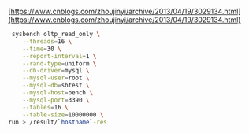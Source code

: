 [https://www.cnblogs.com/zhoujinyi/archive/2013/04/19/3029134.html](https://www.cnblogs.com/zhoujinyi/archive/2013/04/19/3029134.html)


```bash
 sysbench oltp_read_only \
    --threads=16 \
    --time=30 \
    --report-interval=1 \
    --rand-type=uniform \
    --db-driver=mysql \
    --mysql-user=root \
    --mysql-db=sbtest \
    --mysql-host=bench \
    --mysql-port=3390 \
    --tables=16 \
    --table-size=10000000 \
run > /result/`hostname`-res
```


